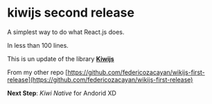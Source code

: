 # kiwijs second release

A simplest way to do what React.js does.

In less than 100 lines.

This is un update of the library [**Kiwijs**](https://federicozacayan.github.io/wikijs-first-release/)

From my other repo [https://github.com/federicozacayan/wikijs-first-release](https://github.com/federicozacayan/wikijs-first-release)

**Next Step**: *Kiwi Native* for Andorid XD